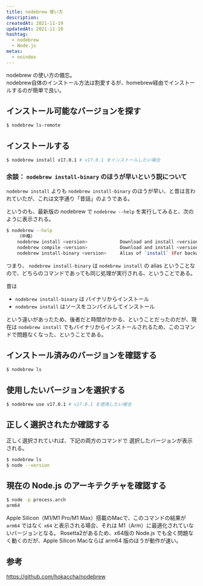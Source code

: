 ```yaml
---
title: nodebrew 使い方
description:
createdAt: 2021-11-19
updatedAt: 2021-11-19
hashtag:
  - nodebrew
  - Node.js
metas:
  - noindex
---
```


nodebrew の使い方の備忘。  
nodebrew自体のインストール方法は割愛するが、homebrew経由でインストールするのが簡単で良い。

## インストール可能なバージョンを探す

```bash
$ nodebrew ls-remote
```

## インストールする

```bash
$ nodebrew install v17.0.1 # v17.0.1 をインストールしたい場合
```

### 余談： `nodebrew install-binary` のほうが早いという説について

 `nodebrew install` よりも `nodebrew install-binary` のほうが早い、と昔は言われていたが、これは文字通り「昔話」のようである。

というのも、最新版の nodebrew で `nodebrew --help` を実行してみると、次のように表示される。

```bash
$ nodebrew --help
    （中略）
    nodebrew install <version>            Download and install <version> (from binary)
    nodebrew compile <version>            Download and install <version> (from source)
    nodebrew install-binary <version>     Alias of `install` (For backward compatibility)
```

つまり、 `nodebrew install-binary` は `nodebrew install` の alias ということなので、どちらのコマンドであっても同じ処理が実行される、ということである。

昔は
* `nodebrew install-binary` は バイナリからインストール
* `nodebrew install` はソースをコンパイルしてインストール

という違いがあったため、後者だと時間がかかる、ということだったのだが、現在は `nodebrew install` でもバイナリからインストールされるため、このコマンドで問題なくなった、ということである。

## インストール済みのバージョンを確認する

```bash
$ nodebrew ls
```

## 使用したいバージョンを選択する

```bash
$ nodebrew use v17.0.1 # v17.0.1 を使用したい場合
```

## 正しく選択されたか確認する

正しく選択されていれば、下記の両方のコマンドで 選択したバージョンが表示される。
```bash
$ nodebrew ls
$ node --version
```

## 現在の Node.js のアーキテクチャを確認する

```bash
$ node -p process.arch
arm64
```

Apple Silicon（M1/M1 Pro/M1 Max）搭載のMacで、このコマンドの結果が `arm64` ではなく `x64` と表示される場合、それは M1（Arm）に最適化されていないバージョンとなる。
Rosetta2があるため、x64版の Node.js でも全く問題なく動くのだが、Apple Silicon Macならば arm64 版のほうが動作が速い。

## 参考
https://github.com/hokaccha/nodebrew